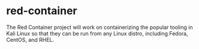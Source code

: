 # red-container
The Red Container project will work on containerizing the popular tooling in Kali Linux 
so that they can be run from any Linux distro, including Fedora, CentOS, and RHEL.
